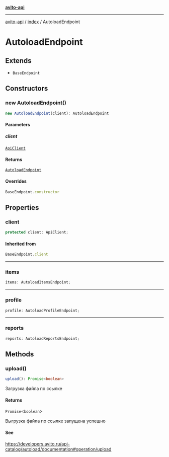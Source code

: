 [**avito-api**](../../README.md)

***

[avito-api](../../README.md) / [index](../README.md) / AutoloadEndpoint

# AutoloadEndpoint

## Extends

- `BaseEndpoint`

## Constructors

### new AutoloadEndpoint()

```ts
new AutoloadEndpoint(client): AutoloadEndpoint
```

#### Parameters

##### client

[`ApiClient`](../../api-client/classes/ApiClient.md)

#### Returns

[`AutoloadEndpoint`](AutoloadEndpoint.md)

#### Overrides

```ts
BaseEndpoint.constructor
```

## Properties

### client

```ts
protected client: ApiClient;
```

#### Inherited from

```ts
BaseEndpoint.client
```

***

### items

```ts
items: AutoloadItemsEndpoint;
```

***

### profile

```ts
profile: AutoloadProfileEndpoint;
```

***

### reports

```ts
reports: AutoloadReportsEndpoint;
```

## Methods

### upload()

```ts
upload(): Promise<boolean>
```

Загрузка файла по ссылке

#### Returns

`Promise`\<`boolean`\>

Выгрузка файла по ссылке запущена успешно

#### See

https://developers.avito.ru/api-catalog/autoload/documentation#operation/upload
